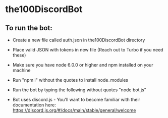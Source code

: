 # the100DiscordBot
## To run the bot:
* Create a new file called auth.json in the100DiscordBot directory
* Place valid JSON with tokens in new file (Reach out to Turbo if you need these)

* Make sure you have node 6.0.0 or higher and npm installed on your machine
* Run "npm i" without the quotes to install node_modules
* Run the bot by typing the following without quotes "node bot.js"

* Bot uses discord.js - You'll want to become familiar with their documentation here: https://discord.js.org/#/docs/main/stable/general/welcome
